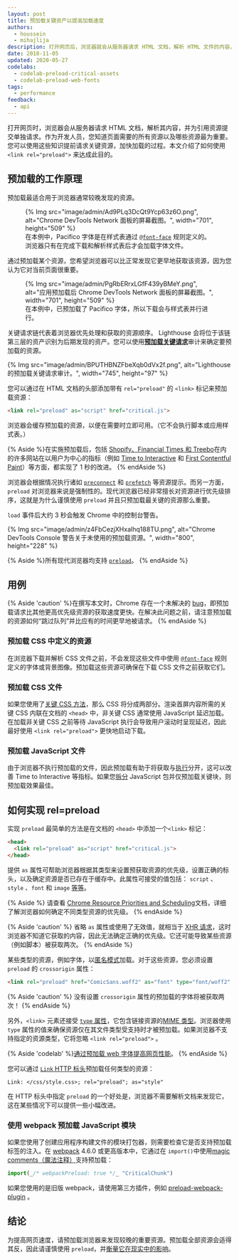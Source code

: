 ```yaml
---
layout: post
title: 预加载关键资产以提高加载速度
authors:
  - houssein
  - mihajlija
description: 打开网页后，浏览器就会从服务器请求 HTML 文档，解析 HTML 文件的内容，并为任何其他外部引用提交单独请求。关键请求链代表着浏览器优先处理和获取的资源顺序。
date: 2018-11-05
updated: 2020-05-27
codelabs:
  - codelab-preload-critical-assets
  - codelab-preload-web-fonts
tags:
  - performance
feedback:
  - api
---
```


打开网页时，浏览器会从服务器请求 HTML 文档，解析其内容，并为引用资源提交单独请求。作为开发人员，您知道页面需要的所有资源以及哪些资源最为重要。您可以使用这些知识提前请求关键资源，加快加载的过程。本文介绍了如何使用 `<link rel="preload">` 来达成此目的。

## 预加载的工作原理

预加载最适合用于浏览器通常较晚发现的资源。

<figure>{% Img src="image/admin/Ad9PLq3DcQt9Ycp63z6O.png", alt="Chrome DevTools Network 面板的屏幕截图。", width="701", height="509" %}<figcaption>在本例中，Pacifico 字体是在样式表通过 <a href="/reduce-webfont-size/#defining-a-font-family-with-@font-face)"><code>@font-face</code></a> 规则定义的。浏览器只有在完成下载和解析样式表后才会加载字体文件。</figcaption></figure>

通过预加载某个资源，您希望浏览器可以比正常发现它更早地获取该资源，因为您认为它对当前页面很重要。

<figure>{% Img src="image/admin/PgRbERrxLGfF439yBMeY.png", alt="应用预加载后 Chrome DevTools Network 面板的屏幕截图。", width="701", height="509" %}<figcaption>在本例中，已预加载了 Pacifico 字体，所以下载会与样式表并行进行。</figcaption></figure>

关键请求链代表着浏览器优先处理和获取的资源顺序。 Lighthouse 会将位于该链第三层的资产识别为后期发现的资产。您可以使用[**预加载关键请求**](/uses-rel-preload)审计来确定要预加载的资源。

{% Img src="image/admin/BPUTHBNZFbeXqb0dVx2f.png", alt="Lighthouse 的预加载关键请求审计。", width="745", height="97" %}

您可以通过在 HTML 文档的头部添加带有 `rel="preload"` 的 `<link>` 标记来预加载资源：

```html
<link rel="preload" as="script" href="critical.js">
```

浏览器会缓存预加载的资源，以便在需要时立即可用。（它不会执行脚本或应用样式表。）

{% Aside %}在实施预加载后，包括 [Shopify、Financial Times 和 Treebo](/tti/)在内的许多网站在以用户为中心的指标（例如 [Time to Interactive](/fcp/) 和 [First Contentful Paint](https://medium.com/reloading/preload-prefetch-and-priorities-in-chrome-776165961bbf)）等方面，都实现了 1 秒的改进。 {% endAside %}

浏览器会根据情况执行诸如 [`preconnect`](/preconnect-and-dns-prefetch) 和 [`prefetch`](/link-prefetch) 等资源提示。而另一方面，`preload` 对浏览器来说是强制性的。现代浏览器已经非常擅长对资源进行优先级排序，这就是为什么谨慎使用 `preload` 并且只预加载最关键的资源那么重要。

`load` 事件后大约 3 秒会触发 Chrome 中的控制台警告。

{% Img src="image/admin/z4FbCezjXHxaIhq188TU.png", alt="Chrome DevTools Console 警告关于未使用的预加载资源。", width="800", height="228" %}

{% Aside %}所有现代浏览器均支持 [`preload`](https://developer.mozilla.org/docs/Web/HTML/Preloading_content#Browser_compatibility)。 {% endAside %}

## 用例

{% Aside 'caution' %}在撰写本文时，Chrome 存在一个未解决的 [bug](https://bugs.chromium.org/p/chromium/issues/detail?id=788757)，即预加载请求比其他更高优先级资源的获取速度更快。在解决此问题之前，请注意预加载的资源如何“跳过队列”并比应有的时间更早地被请求。 {% endAside %}

### 预加载 CSS 中定义的资源

在浏览器下载并解析 CSS 文件之前，不会发现这些文件中使用 [`@font-face`](/reduce-webfont-size/#defining-a-font-family-with-@font-face) 规则定义的字体或背景图像。预加载这些资源可确保在下载 CSS 文件之前获取它们。

### 预加载 CSS 文件

如果您使用了[关键 CSS 方法](/extract-critical-css)，那么 CSS 将分成两部分。渲染首屏内容所需的关键 CSS 内联在文档的 `<head>` 中，非关键 CSS 通常使用 JavaScript 延迟加载。在加载非关键 CSS 之前等待 JavaScript 执行会导致用户滚动时呈现延迟，因此最好使用 `<link rel="preload">` 更快地启动下载。

### 预加载 JavaScript 文件

由于浏览器不执行预加载的文件，因此预加载有助于将获取与[执行](/bootup-time)分开，这可以改善 Time to Interactive 等指标。如果您[拆分](/reduce-javascript-payloads-with-code-splitting) JavaScript 包并仅预加载关键块，则预加载效果最佳。

## 如何实现 rel=preload

实现 `preload` 最简单的方法是在文档的 `<head>` 中添加一个`<link>` 标记：

```html
<head>
  <link rel="preload" as="script" href="critical.js">
</head>
```

提供 `as` 属性可帮助浏览器根据其类型来设置预获取资源的优先级，设置正确的标头，以及确定资源是否已存在于缓存中。此属性可接受的值包括： `script` 、`style` 、`font` 和  `image` [等等](https://developer.mozilla.org/docs/Web/HTML/Element/link#Attributes)。

{% Aside %} 请查看 [Chrome Resource Priorities and Scheduling](https://docs.google.com/document/d/1bCDuq9H1ih9iNjgzyAL0gpwNFiEP4TZS-YLRp_RuMlc/edit)文档，详细了解浏览器如何确定不同类型资源的优先级。 {% endAside %}

{% Aside 'caution' %} 省略 `as` 属性或使用了无效值，就相当于 [XHR 请求](https://developer.mozilla.org/docs/Web/API/XMLHttpRequest)，这时浏览器不知道它获取的内容，因此无法确定正确的优先级。它还可能导致某些资源（例如脚本）被获取两次。 {% endAside %}

某些类型的资源，例如字体，以[匿名模式](https://www.w3.org/TR/css-fonts-3/#font-fetching-requirements)加载。对于这些资源，您必须设置 `preload` 的 `crossorigin` 属性：

```html
<link rel="preload" href="ComicSans.woff2" as="font" type="font/woff2" crossorigin>
```

{% Aside 'caution' %} 没有设置 `crossorigin` 属性的预加载的字体将被获取两次！ {% endAside %}

另外，`<link>` 元素还接受 [`type` 属性](https://developer.mozilla.org/docs/Web/HTML/Element/link#attr-type)，它包含链接资源的[MIME 类型](https://developer.mozilla.org/docs/Web/HTTP/Basics_of_HTTP/MIME_types)。浏览器使用 `type` 属性的值来确保资源仅在其文件类型受支持时才被预加载。如果浏览器不支持指定的资源类型，它将忽略 `<link rel="preload">` 。

{% Aside 'codelab' %}[通过预加载 web 字体提高网页性能](/codelab-preload-web-fonts)。 {% endAside %}

您可以通过 [`Link` HTTP 标头](https://developer.mozilla.org/docs/Web/HTTP/Headers/Link)预加载任何类型的资源：

`Link: </css/style.css>; rel="preload"; as="style"`

在 HTTP 标头中指定 `preload` 的一个好处是，浏览器不需要解析文档来发现它，这在某些情况下可以提供一些小幅改进。

### 使用 webpack 预加载 JavaScript 模块

如果您使用了创建应用程序构建文件的模块打包器，则需要检查它是否支持预加载标签的注入。在 [webpack](https://webpack.js.org/) 4.6.0 或更高版本中，它通过在 `import()`中使用[magic comments（魔法注释）](https://webpack.js.org/api/module-methods/#magic-comments)支持预加载：

```js
import(_/* webpackPreload: true */_ "CriticalChunk")
```

如果您使用的是旧版 webpack，请使用第三方插件，例如 [preload-webpack-plugin](https://github.com/GoogleChromeLabs/preload-webpack-plugin) 。

## 结论

为提高网页速度，请预加载浏览器来发现较晚的重要资源。预加载全部资源会适得其反，因此请谨慎使用 `preload`，并[衡量它在现实中的影响](/fast#measure-performance-in-the-field)。
